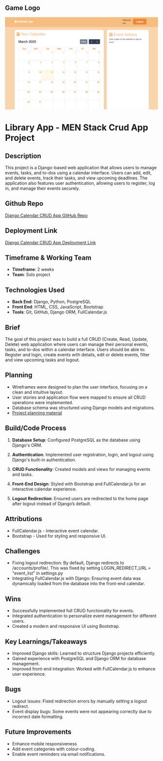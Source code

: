 ## Game Logo

<img src="https://github.com/ecek01/django-crud-app-project/blob/main/djandocalendar.png">

# Library App - MEN Stack Crud App Project

## **Description**

<p>This project is a Django-based web application that allows users to manage events, tasks, and to-dos using a calendar interface. Users can add, edit, and delete events, track their tasks, and view upcoming deadlines. The application also features user authentication, allowing users to register, log in, and manage their events securely.</p>

## **Github Repo**

<p><a href="https://github.com/ecek01/django-crud-app-project/tree/main">Django Calendar CRUD App GitHub Repo</a></p>

## **Deployment Link**

<p><a href="https://django-calendar-app-p4-05ddabefc58a.herokuapp.com/">Django Calendar CRUD App Deployment Link</a></p>

## **Timeframe & Working Team**

- **Timeframe**: 2 weeks
- **Team**: Solo project

## **Technologies Used**

- **Back End**: Django, Python, PostgreSQL
- **Front End**: HTML, CSS, JavaScript, Bootstrap
- **Tools**: Git, GitHub, Django ORM, FullCalendar.js

## **Brief**

<p>The goal of this project was to build a full CRUD (Create, Read, Update, Delete) web application where users can manage their personal events, tasks, and to-dos within a calendar interface. Users should be able to: Register and login, create events with details, edit or delete events, filter and view upcoming tasks and logout.</p>

## **Planning**

- Wireframes were designed to plan the user interface, focusing on a clean and intuitive layout.
- User stories and application flow were mapped to ensure all CRUD operations were implemented.
- Database schema was structured using Django models and migrations.
- [Project planning material](https://trello.com/b/MwQ3moo4/django-crud-app-project)

## **Build/Code Process**

1. **Database Setup**: Configured PostgreSQL as the database using Django's ORM.

2. **Authentication**: Implemented user registration, login, and logout using Django's built-in authentication.

3. **CRUD Functionality**: Created models and views for managing events and tasks.

4. **Front-End Design**: Styled with Bootstrap and FullCalendar.js for an interactive calendar experience.

5. **Logout Redirection**: Ensured users are redirected to the home page after logout instead of Django’s default.


## **Attributions**

- FullCalendar.js - Interactive event calendar.
- Bootstrap - Used for styling and responsive UI.

## **Challenges**

- Fixing logout redirection: By default, Django redirects to /accounts/profile/. This was fixed by setting LOGIN_REDIRECT_URL = "event_list" in settings.py
- Integrating FullCalendar.js with Django: Ensuring event data was dynamically loaded from the database into the front-end calendar.

## **Wins**

- Successfully implemented full CRUD functionality for events.
- Integrated authentication to personalize event management for different users.
- Created a modern and responsive UI using Bootstrap.

## **Key Learnings/Takeaways**

- Improved Django skills: Learned to structure Django projects efficiently.
- Gained experience with PostgreSQL and Django ORM for database management.
- Improved front-end integration: Worked with FullCalendar.js to enhance user experience.

## **Bugs**

- Logout issues: Fixed redirection errors by manually setting a logout redirect.
- Event display bugs: Some events were not appearing correctly due to incorrect date formatting.


## **Future Improvements**

- Enhance mobile responsiveness</li>
- Add event categories with colour-coding.</li>
- Enable event reminders via email notifications.
